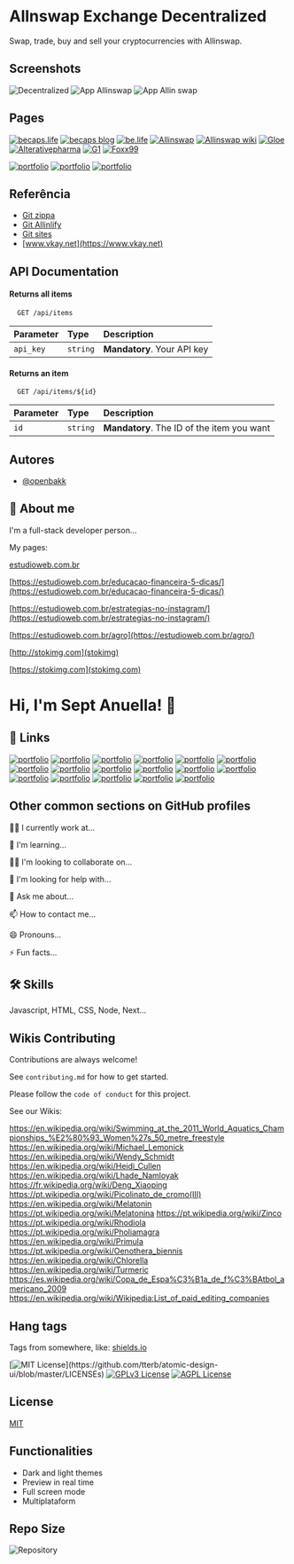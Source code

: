 
# Allnswap Exchange Decentralized

Swap, trade, buy and sell your cryptocurrencies with Allinswap.


## Screenshots

![Decentralized](https://stokimg.com/ib/QOf8t2Q9LP.png)
![App Allinswap](https://stokimg.com/ib/NxHj1avjbZ.jpg)
![App Allin swap](https://stokimg.com/ib/uNijchrX0w.jpg)

## Pages

[![becaps.life](https://img.shields.io/badge/Becaps-Life-blue)](https://www.becaps.life)
[![becaps blog](https://img.shields.io/badge/Becaps-Blog-yellowgreen)](https://blog.becaps.life)
[![be.life](https://img.shields.io/badge/Becaps-Be-green)](https://becaps.life)
[![Allinswap](https://img.shields.io/badge/Allinswap-Trade-brightgreen)](http://allinswap.co)
[![Allinswap wiki](https://img.shields.io/badge/Allinswap-Wiki-lightgrey)](https://wiki.allinswap.co/)
[![Gloe](https://img.shields.io/badge/Gloe-in-red)](http://gloe.in)
[![Alterativepharma](https://img.shields.io/badge/Alterative-Pharma-blue)](https://www.alterativepharma.com.br)
[![G1](https://img.shields.io/badge/G1-News-yellow)](http://g1negocios.com.br)
[![Foxx99](https://img.shields.io/badge/Foxx-99-orange)](http://foxx99.com.br)

[![portfolio](https://img.shields.io/badge/my_portfolio-000?style=for-the-badge&logo=ko-fi&logoColor=white)](https://www.vkay.net/read-blog/4_entenda-os-procedimentos-certos-do-marketing-multinivel.html)
[![portfolio](https://img.shields.io/badge/my_portfolio-000?style=for-the-badge&logo=ko-fi&logoColor=white)](https://podtech.gloe.in)
[![portfolio](https://img.shields.io/badge/my_portfolio-000?style=for-the-badge&logo=ko-fi&logoColor=white)](https://blog.allinswap.co/)


## Referência

 - [Git zippa](https://github.com/openbakk/zippa)
 - [Git Allinlify](https://github.com/openbakk/AllinLify)
 - [Git sites](https://github.com/openbakk/sites)
 - [www.vkay.net](https://www.vkay.net)


## API Documentation

#### Returns all items

```http
  GET /api/items
```

| Parameter   | Type       | Description                           |
| :---------- | :--------- | :---------------------------------- |
| `api_key` | `string` | **Mandatory**. Your API key |

#### Returns an item

```http
  GET /api/items/${id}
```

| Parameter   | Type       | Description                                   |
| :---------- | :--------- | :------------------------------------------ |
| `id`      | `string` | **Mandatory**. The ID of the item you want |



## Autores

- [@openbakk](https://www.github.com/openbakk)


## 🚀 About me
I'm a full-stack developer person...

My pages:

[estudioweb.com.br](https://estudioweb.com.br)

[https://estudioweb.com.br/educacao-financeira-5-dicas/](https://estudioweb.com.br/educacao-financeira-5-dicas/)

[https://estudioweb.com.br/estrategias-no-instagram/](https://estudioweb.com.br/estrategias-no-instagram/)

[https://estudioweb.com.br/agro](https://estudioweb.com.br/agro/)

[http://stokimg.com](stokimg)

[https://stokimg.com](stokimg.com)

# Hi, I'm Sept Anuella! 👋


## 🔗 Links
[![portfolio](https://img.shields.io/badge/my_portfolio-000?style=for-the-badge&logo=ko-fi&logoColor=white)](https://estudioweb.fandom.com/wiki/User:Rikeltanati)
[![portfolio](https://img.shields.io/badge/my_portfolio-000?style=for-the-badge&logo=ko-fi&logoColor=white)](https://telegra.ph/Browsing-Studioweb-09-03)
[![portfolio](https://img.shields.io/badge/my_portfolio-000?style=for-the-badge&logo=ko-fi&logoColor=white)](https://www.reddit.com/r/cdnews99/comments/w9qyzi/becaps_vitamins_tailored_for_you_and_your_family/)
[![portfolio](https://img.shields.io/badge/my_portfolio-000?style=for-the-badge&logo=ko-fi&logoColor=white)](https://estudioweb.medium.com/about)
[![portfolio](https://img.shields.io/badge/my_portfolio-000?style=for-the-badge&logo=ko-fi&logoColor=white)](https://zen.yandex.ru/media/powderhorn/avoid-losing-your-shirt-in-the-foreign-exchange-market-with-one-of-these-tips-62ec4a55d9c3b0539e1b1031)
[![portfolio](https://img.shields.io/badge/my_portfolio-000?style=for-the-badge&logo=ko-fi&logoColor=white)](https://wordpress.com/forums/topic/about-migrating-to-wordpress-com/)
[![portfolio](https://img.shields.io/badge/my_portfolio-000?style=for-the-badge&logo=ko-fi&logoColor=white)](https://archive.org/details/@van_dmorter)
[![portfolio](https://img.shields.io/badge/my_portfolio-000?style=for-the-badge&logo=ko-fi&logoColor=white)](https://groups.google.com/g/estudioweb)
[![portfolio](https://img.shields.io/badge/my_portfolio-000?style=for-the-badge&logo=ko-fi&logoColor=white)](https://podtech.gloe.in)
[![portfolio](https://img.shields.io/badge/my_portfolio-000?style=for-the-badge&logo=ko-fi&logoColor=white)](https://www.patreon.com/powderhorn)
[![portfolio](https://img.shields.io/badge/my_portfolio-000?style=for-the-badge&logo=ko-fi&logoColor=white)](http://www.google.com/url?q=http%3A%2F%2Fbecaps.life&sa=D&sntz=1&usg=AFQjCNH2aQ5sDZG6JIo9ESgYn7jxjpXCeQ)
[![portfolio](https://img.shields.io/badge/my_portfolio-000?style=for-the-badge&logo=ko-fi&logoColor=white)](https://estudioweb.fandom.com/wiki/User:Rikeltanati)
[![portfolio](https://img.shields.io/badge/my_portfolio-000?style=for-the-badge&logo=ko-fi&logoColor=white)](https://issuu.com/traderviper)
[![portfolio](https://img.shields.io/badge/my_portfolio-000?style=for-the-badge&logo=ko-fi&logoColor=white)](https://b.hatena.ne.jp/webtrafficseo/20220718)
[![portfolio](https://img.shields.io/badge/my_portfolio-000?style=for-the-badge&logo=ko-fi&logoColor=white)](https://social.technet.microsoft.com/profile/estudioweb/)
[![portfolio](https://img.shields.io/badge/my_portfolio-000?style=for-the-badge&logo=ko-fi&logoColor=white)](https://issuu.com/studiowebtips)
[![portfolio](https://img.shields.io/badge/my_portfolio-000?style=for-the-badge&logo=ko-fi&logoColor=white)](https://zen.yandex.ru/powderhorn)


## Other common sections on GitHub profiles
👩‍💻 I currently work at...

🧠 I'm learning...

👯‍♀️ I'm looking to collaborate on...

🤔 I'm looking for help with...

💬 Ask me about...

📫 How to contact me...

😄 Pronouns...

⚡️ Fun facts...


## 🛠 Skills
Javascript, HTML, CSS, Node, Next...

## Wikis Contributing

Contributions are always welcome!

See `contributing.md` for how to get started.

Please follow the `code of conduct` for this project.

See our Wikis:

https://en.wikipedia.org/wiki/Swimming_at_the_2011_World_Aquatics_Championships_%E2%80%93_Women%27s_50_metre_freestyle
https://en.wikipedia.org/wiki/Michael_Lemonick
https://en.wikipedia.org/wiki/Wendy_Schmidt
https://en.wikipedia.org/wiki/Heidi_Cullen
https://en.wikipedia.org/wiki/Lhade_Namloyak
https://fr.wikipedia.org/wiki/Deng_Xiaoping
https://pt.wikipedia.org/wiki/Picolinato_de_cromo(III)
https://en.wikipedia.org/wiki/Melatonin
https://pt.wikipedia.org/wiki/Melatonina
https://pt.wikipedia.org/wiki/Zinco
https://pt.wikipedia.org/wiki/Rhodiola
https://pt.wikipedia.org/wiki/Pholiamagra
https://en.wikipedia.org/wiki/Primula
https://pt.wikipedia.org/wiki/Oenothera_biennis
https://en.wikipedia.org/wiki/Chlorella
https://en.wikipedia.org/wiki/Turmeric
https://es.wikipedia.org/wiki/Copa_de_Espa%C3%B1a_de_f%C3%BAtbol_americano_2009
https://en.wikipedia.org/wiki/Wikipedia:List_of_paid_editing_companies
## Hang tags

Tags from somewhere, like: [shields.io](https://shields.io/)

[![MIT License](https://img.shields.io/apm/l/atomic-design-ui.svg?)](https://github.com/tterb/atomic-design-ui/blob/master/LICENSEs)
[![GPLv3 License](https://img.shields.io/badge/License-GPL%20v3-yellow.svg)](https://opensource.org/licenses/)
[![AGPL License](https://img.shields.io/badge/license-AGPL-blue.svg)](http://www.gnu.org/licenses/agpl-3.0)
## License

[MIT](https://choosealicense.com/licenses/mit/)

## Functionalities

- Dark and light themes
- Preview in real time
- Full screen mode
- Multiplataform


## Repo Size

![Repository](https://img.shields.io/github/repo-size/openbakk/zippa?label=Repository)

